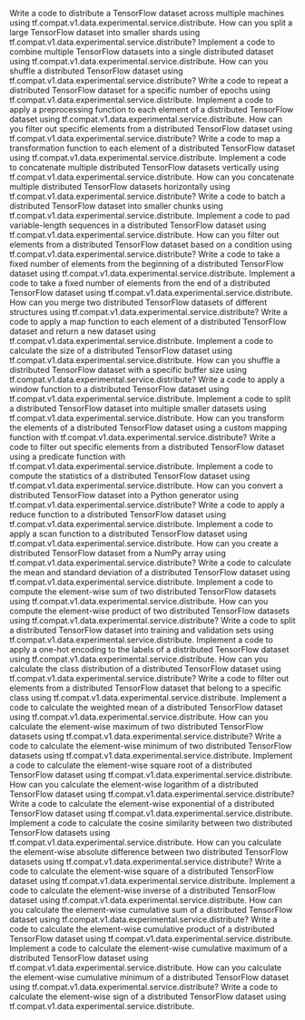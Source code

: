 Write a code to distribute a TensorFlow dataset across multiple machines using tf.compat.v1.data.experimental.service.distribute.
How can you split a large TensorFlow dataset into smaller shards using tf.compat.v1.data.experimental.service.distribute?
Implement a code to combine multiple TensorFlow datasets into a single distributed dataset using tf.compat.v1.data.experimental.service.distribute.
How can you shuffle a distributed TensorFlow dataset using tf.compat.v1.data.experimental.service.distribute?
Write a code to repeat a distributed TensorFlow dataset for a specific number of epochs using tf.compat.v1.data.experimental.service.distribute.
Implement a code to apply a preprocessing function to each element of a distributed TensorFlow dataset using tf.compat.v1.data.experimental.service.distribute.
How can you filter out specific elements from a distributed TensorFlow dataset using tf.compat.v1.data.experimental.service.distribute?
Write a code to map a transformation function to each element of a distributed TensorFlow dataset using tf.compat.v1.data.experimental.service.distribute.
Implement a code to concatenate multiple distributed TensorFlow datasets vertically using tf.compat.v1.data.experimental.service.distribute.
How can you concatenate multiple distributed TensorFlow datasets horizontally using tf.compat.v1.data.experimental.service.distribute?
Write a code to batch a distributed TensorFlow dataset into smaller chunks using tf.compat.v1.data.experimental.service.distribute.
Implement a code to pad variable-length sequences in a distributed TensorFlow dataset using tf.compat.v1.data.experimental.service.distribute.
How can you filter out elements from a distributed TensorFlow dataset based on a condition using tf.compat.v1.data.experimental.service.distribute?
Write a code to take a fixed number of elements from the beginning of a distributed TensorFlow dataset using tf.compat.v1.data.experimental.service.distribute.
Implement a code to take a fixed number of elements from the end of a distributed TensorFlow dataset using tf.compat.v1.data.experimental.service.distribute.
How can you merge two distributed TensorFlow datasets of different structures using tf.compat.v1.data.experimental.service.distribute?
Write a code to apply a map function to each element of a distributed TensorFlow dataset and return a new dataset using tf.compat.v1.data.experimental.service.distribute.
Implement a code to calculate the size of a distributed TensorFlow dataset using tf.compat.v1.data.experimental.service.distribute.
How can you shuffle a distributed TensorFlow dataset with a specific buffer size using tf.compat.v1.data.experimental.service.distribute?
Write a code to apply a window function to a distributed TensorFlow dataset using tf.compat.v1.data.experimental.service.distribute.
Implement a code to split a distributed TensorFlow dataset into multiple smaller datasets using tf.compat.v1.data.experimental.service.distribute.
How can you transform the elements of a distributed TensorFlow dataset using a custom mapping function with tf.compat.v1.data.experimental.service.distribute?
Write a code to filter out specific elements from a distributed TensorFlow dataset using a predicate function with tf.compat.v1.data.experimental.service.distribute.
Implement a code to compute the statistics of a distributed TensorFlow dataset using tf.compat.v1.data.experimental.service.distribute.
How can you convert a distributed TensorFlow dataset into a Python generator using tf.compat.v1.data.experimental.service.distribute?
Write a code to apply a reduce function to a distributed TensorFlow dataset using tf.compat.v1.data.experimental.service.distribute.
Implement a code to apply a scan function to a distributed TensorFlow dataset using tf.compat.v1.data.experimental.service.distribute.
How can you create a distributed TensorFlow dataset from a NumPy array using tf.compat.v1.data.experimental.service.distribute?
Write a code to calculate the mean and standard deviation of a distributed TensorFlow dataset using tf.compat.v1.data.experimental.service.distribute.
Implement a code to compute the element-wise sum of two distributed TensorFlow datasets using tf.compat.v1.data.experimental.service.distribute.
How can you compute the element-wise product of two distributed TensorFlow datasets using tf.compat.v1.data.experimental.service.distribute?
Write a code to split a distributed TensorFlow dataset into training and validation sets using tf.compat.v1.data.experimental.service.distribute.
Implement a code to apply a one-hot encoding to the labels of a distributed TensorFlow dataset using tf.compat.v1.data.experimental.service.distribute.
How can you calculate the class distribution of a distributed TensorFlow dataset using tf.compat.v1.data.experimental.service.distribute?
Write a code to filter out elements from a distributed TensorFlow dataset that belong to a specific class using tf.compat.v1.data.experimental.service.distribute.
Implement a code to calculate the weighted mean of a distributed TensorFlow dataset using tf.compat.v1.data.experimental.service.distribute.
How can you calculate the element-wise maximum of two distributed TensorFlow datasets using tf.compat.v1.data.experimental.service.distribute?
Write a code to calculate the element-wise minimum of two distributed TensorFlow datasets using tf.compat.v1.data.experimental.service.distribute.
Implement a code to calculate the element-wise square root of a distributed TensorFlow dataset using tf.compat.v1.data.experimental.service.distribute.
How can you calculate the element-wise logarithm of a distributed TensorFlow dataset using tf.compat.v1.data.experimental.service.distribute?
Write a code to calculate the element-wise exponential of a distributed TensorFlow dataset using tf.compat.v1.data.experimental.service.distribute.
Implement a code to calculate the cosine similarity between two distributed TensorFlow datasets using tf.compat.v1.data.experimental.service.distribute.
How can you calculate the element-wise absolute difference between two distributed TensorFlow datasets using tf.compat.v1.data.experimental.service.distribute?
Write a code to calculate the element-wise square of a distributed TensorFlow dataset using tf.compat.v1.data.experimental.service.distribute.
Implement a code to calculate the element-wise inverse of a distributed TensorFlow dataset using tf.compat.v1.data.experimental.service.distribute.
How can you calculate the element-wise cumulative sum of a distributed TensorFlow dataset using tf.compat.v1.data.experimental.service.distribute?
Write a code to calculate the element-wise cumulative product of a distributed TensorFlow dataset using tf.compat.v1.data.experimental.service.distribute.
Implement a code to calculate the element-wise cumulative maximum of a distributed TensorFlow dataset using tf.compat.v1.data.experimental.service.distribute.
How can you calculate the element-wise cumulative minimum of a distributed TensorFlow dataset using tf.compat.v1.data.experimental.service.distribute?
Write a code to calculate the element-wise sign of a distributed TensorFlow dataset using tf.compat.v1.data.experimental.service.distribute.
